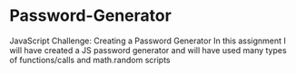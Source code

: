 # Password-Generator
JavaScript Challenge: Creating a Password Generator
In this assignment I will have created a JS password generator and will have used many types of functions/calls and math.random scripts
